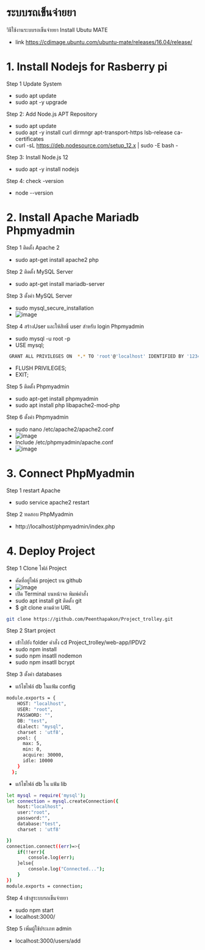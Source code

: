 # ระบบรถเข็นจ่ายยา
วิธีใช้งานระบบรถเข็นจ่ายยา
Install Ubutu MATE 
- link https://cdimage.ubuntu.com/ubuntu-mate/releases/16.04/release/
# 1. Install Nodejs  for  Rasberry pi 
Step 1 Update System
- sudo apt update
- sudo apt -y upgrade

Step 2: Add Node.js APT Repository
- sudo apt update
- sudo apt -y install curl dirmngr apt-transport-https lsb-release ca-certificates
- curl -sL https://deb.nodesource.com/setup_12.x | sudo -E bash -

Step 3: Install Node.js 12 
- sudo apt -y install nodejs

Step 4: check -version
- node --version
# 2. Install Apache Mariadb Phpmyadmin
Step 1 ติดตั้ง Apache 2 
- sudo apt-get install apache2 php 

Step 2 ติดตั้ง MySQL Server
- sudo apt-get install mariadb-server

Step 3 ตั้งค่า MySQL Server
- sudo mysql_secure_installation
- ![image](https://user-images.githubusercontent.com/73109808/119920829-27956080-bf97-11eb-8eda-331ae2ece5b5.png)

Step 4 สร้างUser และให้สิทธิ์ user สำหรับ login Phpmyadmin
- sudo mysql -u root -p
- USE mysql;
```bash
 GRANT ALL PRIVILEGES ON  *.* TO 'root'@'localhost' IDENTIFIED BY '123456' WITH GRANT OPTION;
```
- FLUSH PRIVILEGES;
- EXIT;

Step 5 ติดตั้ง Phpmyadmin
- sudo apt-get install phpmyadmin
- sudo apt install php libapache2-mod-php

Step 6 ตั้งค่า Phpmyadmin
- sudo nano /etc/apache2/apache2.conf
- ![image](https://user-images.githubusercontent.com/73109808/119921286-ecdff800-bf97-11eb-9b52-5dd6b0b74144.png)
- Include /etc/phpmyadmin/apache.conf
- ![image](https://user-images.githubusercontent.com/73109808/119921356-0c772080-bf98-11eb-8cfe-e94ad7d3fb46.png)

# 3. Connect PhpMyadmin
Step 1 restart Apache
- sudo service apache2 restart

Step 2 ทดสอบ PhpMyadmin
- http://localhost/phpmyadmin/index.php

# 4. Deploy Project
Step 1 Clone ไฟล์ Project 
- คัดที่อยู่ไฟล์ project บน github
- ![image](https://user-images.githubusercontent.com/73109808/119922222-95db2280-bf99-11eb-9de7-632940c4d7cc.png)
- เปิด Terminal บนหน้าจอ พิมพ์คำสั่ง
- sudo apt install git  ติดตั้ง git 
- $ git clone ตามด้วย URL
```bash
git clone https://github.com/Peenthapakon/Project_trolley.git
```
  
Step 2 Start project
- เข้่าไปยัง folder คำสั่ง cd Project_trolley/web-app/IPDV2
- sudo npm install 
- sudo npm insatll nodemon
- sudo npm insatll bcrypt

Step 3 ตั้งค่า databases 
- แก้ไขไฟล์ db ในแฟ้ม config 
```bash
module.exports = {
    HOST: "localhost",
    USER: "root",
    PASSWORD: "",
    DB: "test",
    dialect: "mysql",
    charset : 'utf8',
    pool: {
      max: 5,
      min: 0,
      acquire: 30000,
      idle: 10000
    }
  };
```
- แก้ไขไฟล์ db ใน แฟ้ม lib 
```bash
let mysql = require('mysql');
let connection = mysql.createConnection({
    host:"localhost",
    user:"root",
    password:"",
    database:"test",
    charset : 'utf8'

})
connection.connect((err)=>{
    if(!!err){
        console.log(err);
    }else{
        console.log("Connected...");
    }
})
module.exports = connection;
```

Step 4 เข้าสูระบบรถเข็นจ่ายยา
- sudo npm start
- localhost:3000/

Step 5 เพิ่มผู้ใช้ประเภท admin
- localhost:3000/users/add

